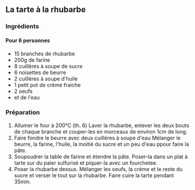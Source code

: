 ## La tarte à la rhubarbe

### Ingrédients
#### Pour 6 personnes 
* 15 branches de rhubarbe
* 200g de farine
* 8 cuillères à soupe de sucre
* 6 noisettes de beurre
* 2 cuillères à soupe d'huile
* 1 petit pot de crème fraiche
* 2 oeufs
* et de l'eau

### Préparation 
1. Allumer le four à 200°C (th. 6)  Laver la rhubarbe, enlever les deux bouts de chaque branche et couper-les en morceaux de environ 1cm de long. 
2. Faire fondre le beurre avec deux cuillères à soupe d'eau  Mélanger le beurre, la farine, l'huile, la moitié du sucre et un peu d'eau ppour faire la pâte.
3. Soupoudrer la table de farine et étendre la pâte. Poser-la dans un plat à tarte sur du paier sulfurisé et piquer-la avec un fourchetee.
4. Poser la rhubarbe dessus. Mélanger les oeufs, la crème et le reste du sucre et verser le tout sur la rhubarbe. Faire cuire la tarte pendant 35min.  
